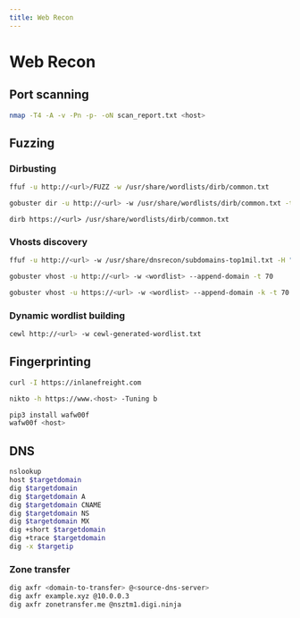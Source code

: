 ```yaml
---
title: Web Recon
---
```


# Web Recon
## Port scanning
```bash
nmap -T4 -A -v -Pn -p- -oN scan_report.txt <host>
```
## Fuzzing
### Dirbusting
```bash
ffuf -u http://<url>/FUZZ -w /usr/share/wordlists/dirb/common.txt
```
```bash
gobuster dir -u http://<url> -w /usr/share/wordlists/dirb/common.txt -t 70
```
```shell
dirb https://<url> /usr/share/wordlists/dirb/common.txt
```

### Vhosts discovery
```bash
ffuf -u http://<url> -w /usr/share/dnsrecon/subdomains-top1mil.txt -H "Host: FUZZ.<domain>.com" -fc 301
```
```bash
gobuster vhost -u http://<url> -w <wordlist> --append-domain -t 70
```
```bash
gobuster vhost -u https://<url> -w <wordlist> --append-domain -k -t 70
```

### Dynamic wordlist building
```bash
cewl http://<url> -w cewl-generated-wordlist.txt
```

## Fingerprinting
```bash
curl -I https://inlanefreight.com
```
```bash
nikto -h https://www.<host> -Tuning b
```
```bash
pip3 install wafw00f
wafw00f <host>
```

## DNS
```bash
nslookup
host $targetdomain
dig $targetdomain
dig $targetdomain A
dig $targetdomain CNAME
dig $targetdomain NS
dig $targetdomain MX
dig +short $targetdomain
dig +trace $targetdomain
dig -x $targetip
```

### Zone transfer
```bash
dig axfr <domain-to-transfer> @<source-dns-server>
dig axfr example.xyz @10.0.0.3
dig axfr zonetransfer.me @nsztm1.digi.ninja
```


